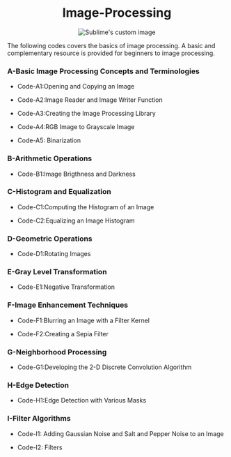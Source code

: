 <div align="center">

# Image-Processing
</div>

<p align="center">
  <img src="https://user-images.githubusercontent.com/60669304/107406865-fdb84b00-6b19-11eb-8170-79c25e8d0012.PNG" alt="Sublime's custom image"/>
</p>
The following codes covers the basics of image processing. A basic and complementary resource is provided for beginners to image processing.<br />

### A-Basic Image Processing Concepts and Terminologies

- Code-A1:Opening and Copying an Image

- Code-A2:Image Reader and Image Writer Function

- Code-A3:Creating the Image Processing Library

- Code-A4:RGB Image to Grayscale Image

- Code-A5: Binarization

### B-Arithmetic Operations
- Code-B1:Image Brigthness and Darkness

### C-Histogram and Equalization
- Code-C1:Computing the Histogram of an Image

- Code-C2:Equalizing an Image Histogram
### D-Geometric Operations
- Code-D1:Rotating Images

### E-Gray Level Transformation
- Code-E1:Negative Transformation

### F-Image Enhancement Techniques
- Code-F1:Blurring an Image with a Filter Kernel

- Code-F2:Creating a Sepia Filter

### G-Neighborhood Processing
- Code-G1:Developing the 2-D Discrete Convolution Algorithm

### H-Edge Detection
- Code-H1:Edge Detection with Various Masks

### I-Filter Algorithms
- Code-I1: Adding Gaussian Noise and Salt and Pepper Noise to an Image

- Code-I2: Filters



